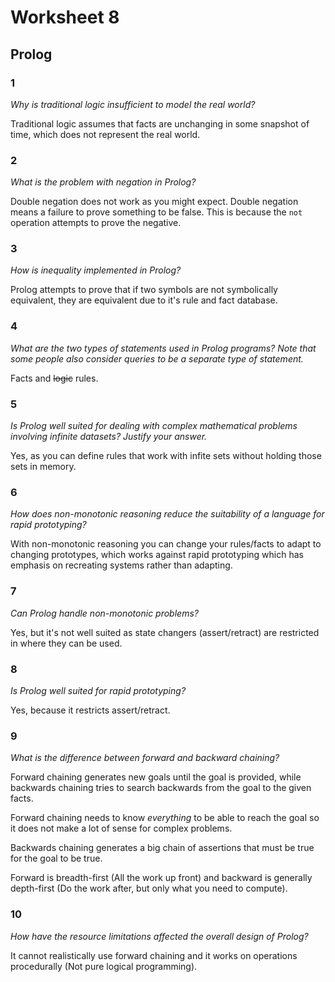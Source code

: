 # Worksheet 8

## Prolog

### 1

*Why is traditional logic insufficient to model the real world?*

Traditional logic assumes that facts are unchanging in some
snapshot of time, which does not represent the real world.

### 2

*What is the problem with negation in Prolog?*

Double negation does not work as you might expect. Double negation
means a failure to prove something to be false. This is because
the `not` operation attempts to prove the negative.

### 3

*How is inequality implemented in Prolog?*

Prolog attempts to prove that if two symbols are not symbolically
equivalent, they are equivalent due to it's rule and fact database.

### 4

*What are the two types of statements used in Prolog programs? Note that some
people also consider queries to be a separate type of statement.*

Facts and ~~logic~~ rules.

### 5

*Is Prolog well suited for dealing with complex mathematical problems involving
infinite datasets? Justify your answer.*

Yes, as you can define rules that work with infite sets without holding those
sets in memory.

### 6

*How does non-monotonic reasoning reduce the suitability of a language for rapid
prototyping?*

With non-monotonic reasoning you can change your rules/facts to adapt to changing
prototypes, which works against rapid prototyping which has emphasis on recreating
systems rather than adapting.

### 7

*Can Prolog handle non-monotonic problems?*

Yes, but it's not well suited as state changers (assert/retract) are restricted in
where they can be used.

### 8

*Is Prolog well suited for rapid prototyping?*

Yes, because it restricts assert/retract.

### 9

*What is the difference between forward and backward chaining?*

Forward chaining generates new goals until the goal is provided, while backwards
chaining tries to search backwards from the goal to the given facts.

Forward chaining needs to know *everything* to be able to reach the goal so it
does not make a lot of sense for complex problems.

Backwards chaining generates a big chain of assertions that must be true for
the goal to be true.

Forward is breadth-first (All the work up front) and backward is generally 
depth-first (Do the work after, but only what you need to compute).

### 10

*How have the resource limitations affected the overall design of Prolog?*

It cannot realistically use forward chaining and it works on operations
procedurally (Not pure logical programming).
